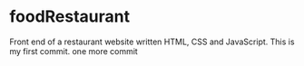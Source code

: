 # foodRestaurant
Front end of a restaurant website written HTML, CSS and JavaScript.
This is my first commit.
one more commit

